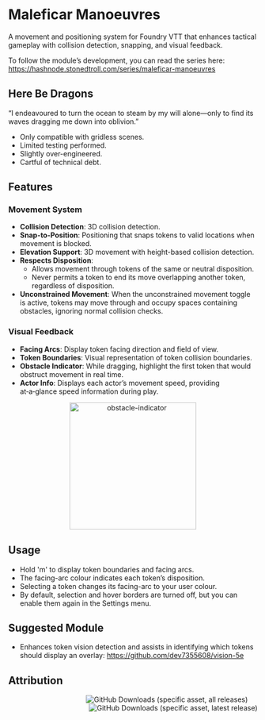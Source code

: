# Maleficar Manoeuvres

A movement and positioning system for Foundry VTT that enhances tactical gameplay with collision detection, snapping, and visual feedback. 

To follow the module’s development, you can read the series here: https://hashnode.stonedtroll.com/series/maleficar-manoeuvres

## Here Be Dragons

“I endeavoured to turn the ocean to steam by my will alone—only to find its waves dragging me down into oblivion.”

- Only compatible with gridless scenes.
- Limited testing performed.
- Slightly over-engineered.
- Cartful of technical debt.

## Features

### Movement System
- **Collision Detection**: 3D collision detection.
- **Snap-to-Position**: Positioning that snaps tokens to valid locations when movement is blocked.
- **Elevation Support**: 3D movement with height-based collision detection.
- **Respects Disposition**:
    - Allows movement through tokens of the same or neutral disposition.
    - Never permits a token to end its move overlapping another token, regardless of disposition.
- **Unconstrained Movement**: When the unconstrained movement toggle is active, tokens may move through and occupy spaces containing obstacles, ignoring normal collision checks.

### Visual Feedback
- **Facing Arcs**: Display token facing direction and field of view.
- **Token Boundaries**: Visual representation of token collision boundaries.
- **Obstacle Indicator**: While dragging, highlight the first token that would obstruct movement in real time.
- **Actor Info**: Displays each actor’s movement speed, providing at‑a‑glance speed information during play.
  
<p align=center>
    <img width="256" height="256" alt="obstacle-indicator" src="https://github.com/user-attachments/assets/da71d0d1-5990-4387-b5f1-94e840ca3a4f" />
</p>

## Usage
- Hold 'm' to display token boundaries and facing arcs.
- The facing-arc colour indicates each token’s disposition.
- Selecting a token changes its facing-arc to your user colour.
- By default, selection and hover borders are turned off, but you can enable them again in the Settings menu.

## Suggested Module
- Enhances token vision detection and assists in identifying which tokens should display an overlay: https://github.com/dev7355608/vision-5e

## Attribution

<p align=right>
    <img alt="GitHub Downloads (specific asset, all releases)" src="https://img.shields.io/github/downloads/stonedtroll/maleficar-manoeuvres/module.zip?style=for-the-badge&labelColor=2A2D34&color=8C2E2E">&nbsp;&nbsp;&nbsp;&nbsp;&nbsp;<img alt="GitHub Downloads (specific asset, latest release)" src="https://img.shields.io/github/downloads/stonedtroll/maleficar-manoeuvres/latest/module.zip?style=for-the-badge&labelColor=2A2D34&color=D97D26">
</p>

